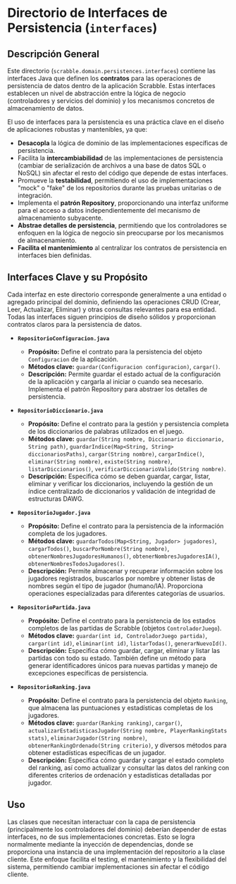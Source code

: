 # Directorio de Interfaces de Persistencia (`interfaces`)

## Descripción General

Este directorio (`scrabble.domain.persistences.interfaces`) contiene las interfaces Java que definen los **contratos** para las operaciones de persistencia de datos dentro de la aplicación Scrabble. Estas interfaces establecen un nivel de abstracción entre la lógica de negocio (controladores y servicios del dominio) y los mecanismos concretos de almacenamiento de datos.

El uso de interfaces para la persistencia es una práctica clave en el diseño de aplicaciones robustas y mantenibles, ya que:
-   **Desacopla** la lógica de dominio de las implementaciones específicas de persistencia.
-   Facilita la **intercambiabilidad** de las implementaciones de persistencia (cambiar de serialización de archivos a una base de datos SQL o NoSQL) sin afectar el resto del código que depende de estas interfaces.
-   Promueve la **testabilidad**, permitiendo el uso de implementaciones "mock" o "fake" de los repositorios durante las pruebas unitarias o de integración.
-   Implementa el **patrón Repository**, proporcionando una interfaz uniforme para el acceso a datos independientemente del mecanismo de almacenamiento subyacente.
-   **Abstrae detalles de persistencia**, permitiendo que los controladores se enfoquen en la lógica de negocio sin preocuparse por los mecanismos de almacenamiento.
-   **Facilita el mantenimiento** al centralizar los contratos de persistencia en interfaces bien definidas.

## Interfaces Clave y su Propósito

Cada interfaz en este directorio corresponde generalmente a una entidad o agregado principal del dominio, definiendo las operaciones CRUD (Crear, Leer, Actualizar, Eliminar) y otras consultas relevantes para esa entidad. Todas las interfaces siguen principios de diseño sólidos y proporcionan contratos claros para la persistencia de datos.

-   **`RepositorioConfiguracion.java`**
    -   **Propósito:** Define el contrato para la persistencia del objeto `Configuracion` de la aplicación.
    -   **Métodos clave:** `guardar(Configuracion configuracion)`, `cargar()`.
    -   **Descripción:** Permite guardar el estado actual de la configuración de la aplicación y cargarla al iniciar o cuando sea necesario. Implementa el patrón Repository para abstraer los detalles de persistencia.

-   **`RepositorioDiccionario.java`**
    -   **Propósito:** Define el contrato para la gestión y persistencia completa de los diccionarios de palabras utilizados en el juego.
    -   **Métodos clave:** `guardar(String nombre, Diccionario diccionario, String path)`, `guardarIndice(Map<String, String> diccionariosPaths)`, `cargar(String nombre)`, `cargarIndice()`, `eliminar(String nombre)`, `existe(String nombre)`, `listarDiccionarios()`, `verificarDiccionarioValido(String nombre)`.
    -   **Descripción:** Especifica cómo se deben guardar, cargar, listar, eliminar y verificar los diccionarios, incluyendo la gestión de un índice centralizado de diccionarios y validación de integridad de estructuras DAWG.

-   **`RepositorioJugador.java`**
    -   **Propósito:** Define el contrato para la persistencia de la información completa de los jugadores.
    -   **Métodos clave:** `guardarTodos(Map<String, Jugador> jugadores)`, `cargarTodos()`, `buscarPorNombre(String nombre)`, `obtenerNombresJugadoresHumanos()`, `obtenerNombresJugadoresIA()`, `obtenerNombresTodosJugadores()`.
    -   **Descripción:** Permite almacenar y recuperar información sobre los jugadores registrados, buscarlos por nombre y obtener listas de nombres según el tipo de jugador (humano/IA). Proporciona operaciones especializadas para diferentes categorías de usuarios.

-   **`RepositorioPartida.java`**
    -   **Propósito:** Define el contrato para la persistencia de los estados completos de las partidas de Scrabble (objetos `ControladorJuego`).
    -   **Métodos clave:** `guardar(int id, ControladorJuego partida)`, `cargar(int id)`, `eliminar(int id)`, `listarTodas()`, `generarNuevoId()`.
    -   **Descripción:** Especifica cómo guardar, cargar, eliminar y listar las partidas con todo su estado. También define un método para generar identificadores únicos para nuevas partidas y manejo de excepciones específicas de persistencia.

-   **`RepositorioRanking.java`**
    -   **Propósito:** Define el contrato para la persistencia del objeto `Ranking`, que almacena las puntuaciones y estadísticas completas de los jugadores.
    -   **Métodos clave:** `guardar(Ranking ranking)`, `cargar()`, `actualizarEstadisticasJugador(String nombre, PlayerRankingStats stats)`, `eliminarJugador(String nombre)`, `obtenerRankingOrdenado(String criterio)`, y diversos métodos para obtener estadísticas específicas de un jugador.
    -   **Descripción:** Especifica cómo guardar y cargar el estado completo del ranking, así como actualizar y consultar las datos del ranking con diferentes criterios de ordenación y estadísticas detalladas por jugador.

## Uso

Las clases que necesitan interactuar con la capa de persistencia (principalmente los controladores del dominio) deberían depender de estas interfaces, no de sus implementaciones concretas. Esto se logra normalmente mediante la inyección de dependencias, donde se proporciona una instancia de una implementación del repositorio a la clase cliente. Este enfoque facilita el testing, el mantenimiento y la flexibilidad del sistema, permitiendo cambiar implementaciones sin afectar el código cliente. 